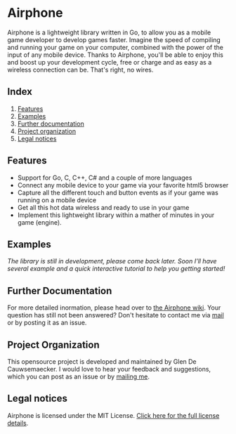 Airphone
==========

Airphone is a lightweight library written in Go, to allow you as a mobile game developer to develop games faster. Imagine the speed of compiling and running your game on your computer, combined with the power of the input of any mobile device. Thanks to Airphone, you'll be able to enjoy this and boost up your development cycle, free or charge and as easy as a wireless connection can be. That's right, no wires.

## Index
1. [Features](#features)
2. [Examples](#examples)
3. [Further documentation](#further-documentation)
4. [Project organization](#project-organization)
5. [Legal notices](#legal-notices)

## Features

  * Support for Go, C, C++, C# and a couple of more languages
  * Connect any mobile device to your game via your favorite html5 browser
  * Capture all the different touch and button events as if your game was running on a mobile device
  * Get all this hot data wireless and ready to use in your game
  * Implement this lightweight library within a mather of minutes in your game (engine).

## Examples

_The library is still in development, please come back later. Soon I'll have several example and a quick interactive tutorial to help you getting started!_

## Further Documentation

For more detailed inormation, please head over to [the Airphone wiki](https://github.com/GlenDC/AirPhone/wiki). Your question has still not been answered? Don't hesitate to contact me via [mail](mailto:contact@glendc.com) or by posting it as an issue.

## Project Organization

This opensource project is developed and maintained by Glen De Cauwsemaecker. I would love to hear your feedback and suggestions, which you can post as an issue or by [mailing me](mailto:contact@glendc.com).

## Legal notices
Airphone is licensed under the MIT License. [Click here for the full license details](https://github.com/GlenDC/AirPhone/blob/master/LICENSE).
